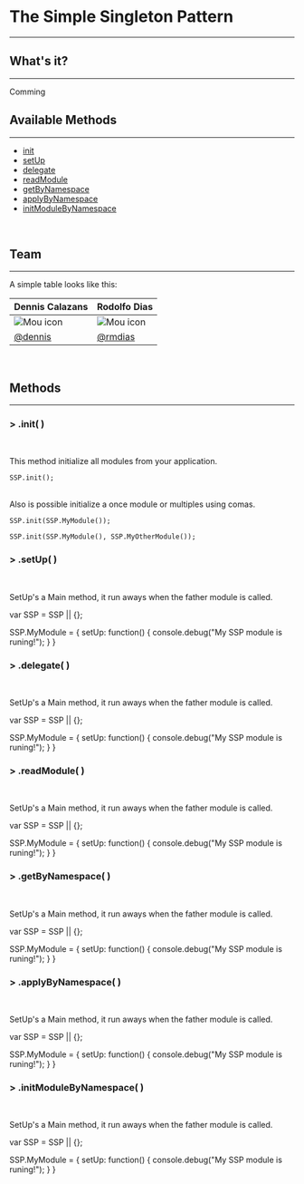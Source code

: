 The Simple Singleton Pattern
=============================
---


## What's it?
---

Comming 


## Available Methods
---
  * [init]('s')
  * [setUp]('')
  * [delegate]('')
  * [readModule]('')
  * [getByNamespace]('')
  * [applyByNamespace]('')
  * [initModuleByNamespace]('')
  
<br>

## Team
---
A simple table looks like this:

Dennis Calazans | Rodolfo Dias 
------------  | ------------- |
![Mou icon](http://mouapp.com/Mou_128.png) | ![Mou icon](http://mouapp.com/Mou_128.png)|
[@dennis]()   | [@rmdias]()|


<br>

## Methods
---   
  
### > .init( )

<br>

This method initialize all modules from your application. 

    SSP.init();
    
<br>
Also is possible initialize a once module or multiples using comas.

    SSP.init(SSP.MyModule());
    
    SSP.init(SSP.MyModule(), SSP.MyOtherModule());
    

### > .setUp( )

<br>

SetUp's a Main method, it run aways when the father module is called.

  var SSP = SSP || {};
  
  SSP.MyModule = {
    setUp: function() {
      console.debug("My SSP module is runing!");
    }
  }

### > .delegate( )

<br>

SetUp's a Main method, it run aways when the father module is called.

  var SSP = SSP || {};
  
  SSP.MyModule = {
    setUp: function() {
      console.debug("My SSP module is runing!");
    }
  }

### > .readModule( )

<br>

SetUp's a Main method, it run aways when the father module is called.

  var SSP = SSP || {};
  
  SSP.MyModule = {
    setUp: function() {
      console.debug("My SSP module is runing!");
    }
  }

### > .getByNamespace( )

<br>

SetUp's a Main method, it run aways when the father module is called.

  var SSP = SSP || {};
  
  SSP.MyModule = {
    setUp: function() {
      console.debug("My SSP module is runing!");
    }
  }


### > .applyByNamespace( )

<br>

SetUp's a Main method, it run aways when the father module is called.

  var SSP = SSP || {};
  
  SSP.MyModule = {
    setUp: function() {
      console.debug("My SSP module is runing!");
    }
  }
  
### > .initModuleByNamespace( )

<br>

SetUp's a Main method, it run aways when the father module is called.

  var SSP = SSP || {};
  
  SSP.MyModule = {
    setUp: function() {
      console.debug("My SSP module is runing!");
    }
  }
 
